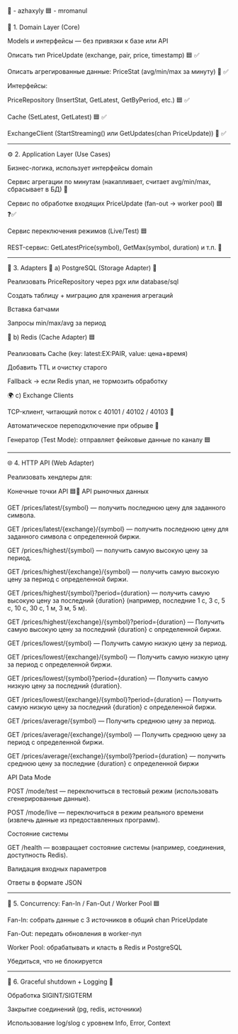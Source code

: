 🔴 - azhaxyly
🟦 - mromanul

🧠 1. Domain Layer (Core)

Models и интерфейсы — без привязки к базе или API

Описать тип PriceUpdate (exchange, pair, price, timestamp) 🟦 ✅

Описать агрегированные данные: PriceStat (avg/min/max за минуту) 🔴 ✅

Интерфейсы:

PriceRepository (InsertStat, GetLatest, GetByPeriod, etc.) 🟦 ✅

Cache (SetLatest, GetLatest) 🟦 ✅

ExchangeClient (StartStreaming() или GetUpdates(chan PriceUpdate)) 🔴 ✅

---

⚙️ 2. Application Layer (Use Cases)

Бизнес-логика, использует интерфейсы domain

Сервис агрегации по минутам (накапливает, считает avg/min/max, сбрасывает в БД) 🔴

Сервис по обработке входящих PriceUpdate (fan-out → worker pool) 🟦 ❓✅

Сервис переключения режимов (Live/Test) 🟦

REST-сервис: GetLatestPrice(symbol), GetMax(symbol, duration) и т.п. 🔴

---

🔌 3. Adapters
💾 a) PostgreSQL (Storage Adapter) 🔴

Реализовать PriceRepository через pgx или database/sql

Создать таблицу + миграцию для хранения агрегаций

Вставка батчами

Запросы min/max/avg за период

🧠 b) Redis (Cache Adapter) 🟦

Реализовать Cache (key: latest:EX:PAIR, value: цена+время)

Добавить TTL и очистку старого

Fallback → если Redis упал, не тормозить обработку

🌍 c) Exchange Clients

TCP-клиент, читающий поток с 40101 / 40102 / 40103 🔴

Автоматическое переподключение при обрыве 🔴

Генератор (Test Mode): отправляет фейковые данные по каналу 🟦

---

🌐 4. HTTP API (Web Adapter)

Реализовать хендлеры для: 

Конечные точки API 🟦🔴
API рыночных данных

GET /prices/latest/{symbol} — получить последнюю цену для заданного символа.

GET /prices/latest/{exchange}/{symbol} — получить последнюю цену для заданного символа с определенной биржи.

GET /prices/highest/{symbol} — получить самую высокую цену за период.

GET /prices/highest/{exchange}/{symbol} — получить самую высокую цену за период с определенной биржи.

GET /prices/highest/{symbol}?period={duration} — получить самую высокую цену за последний {duration} (например, последние 1 с, 3 с, 5 с, 10 с, 30 с, 1 м, 3 м, 5 м).

GET /prices/highest/{exchange}/{symbol}?period={duration} — Получить самую высокую цену за последний {duration} с определенной биржи.

GET /prices/lowest/{symbol} — Получить самую низкую цену за период.

GET /prices/lowest/{exchange}/{symbol} — Получить самую низкую цену за период с определенной биржи.

GET /prices/lowest/{symbol}?period={duration} — Получить самую низкую цену за последний {duration}.

GET /prices/lowest/{exchange}/{symbol}?period={duration} — Получить самую низкую цену за последний {duration} с определенной биржи.

GET /prices/average/{symbol} — Получить среднюю цену за период.

GET /prices/average/{exchange}/{symbol} — Получить среднюю цену за период с определенной биржи.

GET /prices/average/{exchange}/{symbol}?period={duration} — получить среднюю цену за последние {duration} с определенной биржи

API Data Mode

POST /mode/test — переключиться в тестовый режим (использовать сгенерированные данные).

POST /mode/live — переключиться в режим реального времени (извлечь данные из предоставленных программ).

Состояние системы

GET /health — возвращает состояние системы (например, соединения, доступность Redis). 

Валидация входных параметров

Ответы в формате JSON

---

🔁 5. Concurrency: Fan-In / Fan-Out / Worker Pool 🟦

Fan-In: собрать данные с 3 источников в общий chan PriceUpdate

Fan-Out: передать обновления в worker-пул

Worker Pool: обрабатывать и класть в Redis и PostgreSQL

Убедиться, что не блокируется

---

🚦 6. Graceful shutdown + Logging 🔴

Обработка SIGINT/SIGTERM

Закрытие соединений (pg, redis, источники)

Использование log/slog с уровнем Info, Error, Context
